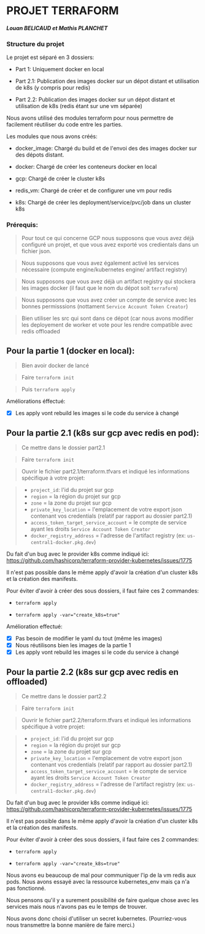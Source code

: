 # PROJET TERRAFORM

#### _Louan BELICAUD et Mathis PLANCHET_

### Structure du projet

Le projet est séparé en 3 dossiers:

- Part 1: Uniquement docker en local

- Part 2.1: Publication des images docker sur un dépot distant et utilisation de k8s (y compris pour redis)

- Part 2.2: Publication des images docker sur un dépot distant et utilisation de k8s (redis étant sur une vm séparée)

Nous avons utilisé des modules terraform pour nous permettre de facilement réutiliser du code entre les parties.

Les modules que nous avons créés:

- docker_image: Chargé du build et de l'envoi des des images docker sur des dépots distant.

- docker: Chargé de créer les conteneurs docker en local

- gcp: Chargé de créer le cluster k8s

- redis_vm: Chargé de créer et de configurer une vm pour redis

- k8s: Chargé de créer les deployment/service/pvc/job dans un cluster k8s

### Prérequis:

> Pour tout ce qui concerne GCP nous supposons que vous avez déjà configuré un projet, et que vous avez exporté vos credientals dans un fichier json.

> Nous supposons que vous avez également activé les services nécessaire (compute engine/kubernetes engine/ artifact registry)

> Nous supposons que vous avez déjà un artifact registry qui stockera les images docker (il faut que le nom du dépot soit `terraform`)

> Nous supposons que vous avez créer un compte de service avec les bonnes permisssions (nottament `Service Account Token Creator`)

> Bien utiliser les src qui sont dans ce dépot (car nous avons modifier les deployement de worker et vote pour les rendre compatible avec redis offloaded

## Pour la partie 1 (docker en local):

> Bien avoir docker de lancé

> Faire `terraform init`

> Puis `terraform apply`

Améliorations éffectué:

- [x] Les apply vont rebuild les images si le code du service à changé

## Pour la partie 2.1 (k8s sur gcp avec redis en pod):

> Ce mettre dans le dossier part2.1

> Faire `terraform init`

> Ouvrir le fichier part2.1/terraform.tfvars et indiqué les informations spécifique à votre projet:

> - `project_id`: l'id du projet sur gcp
> - `region` = la région du projet sur gcp
> - `zone` = la zone du projet sur gcp
> - `private_key_location` = l'emplacement de votre export json contenant vos credentials (relatif par rapport au dossier part2.1)
> - `access_token_target_service_account` = le compte de service ayant les droits `Service Account Token Creator`
> - `docker_registry_address` = l'adresse de l'artifact registry (ex: `us-central1-docker.pkg.dev`)

Du fait d'un bug avec le provider k8s comme indiqué ici:
https://github.com/hashicorp/terraform-provider-kubernetes/issues/1775

Il n'est pas possible dans le même apply d'avoir la création d'un cluster k8s et la création des manifests.

Pour éviter d'avoir à créer des sous dossiers, il faut faire ces 2 commandes:

- `terraform apply`

- `terraform apply -var="create_k8s=true"`

Amélioration effectué:

- [x] Pas besoin de modifier le yaml du tout (même les images)
- [x] Nous réutilisons bien les images de la partie 1
- [x] Les apply vont rebuild les images si le code du service à changé

## Pour la partie 2.2 (k8s sur gcp avec redis en offloaded)

> Ce mettre dans le dossier part2.2

> Faire `terraform init`

> Ouvrir le fichier part2.2/terraform.tfvars et indiqué les informations spécifique à votre projet:

> - `project_id`: l'id du projet sur gcp
> - `region` = la région du projet sur gcp
> - `zone` = la zone du projet sur gcp
> - `private_key_location` = l'emplacement de votre export json contenant vos credentials (relatif par rapport au dossier part2.1)
> - `access_token_target_service_account` = le compte de service ayant les droits `Service Account Token Creator`
> - `docker_registry_address` = l'adresse de l'artifact registry (ex: `us-central1-docker.pkg.dev`)

Du fait d'un bug avec le provider k8s comme indiqué ici:
https://github.com/hashicorp/terraform-provider-kubernetes/issues/1775

Il n'est pas possible dans le même apply d'avoir la création d'un cluster k8s et la création des manifests.

Pour éviter d'avoir à créer des sous dossiers, il faut faire ces 2 commandes:

- `terraform apply`

- `terraform apply -var="create_k8s=true"`

Nous avons eu beaucoup de mal pour communiquer l'ip de la vm redis aux pods. Nous avons essayé avec la ressource kubernetes_env mais ça n'a pas fonctionné.

Nous pensons qu'il y a surement possibilité de faire quelque chose avec les services mais nous n'avons pas eu le temps de trouver.

Nous avons donc choisi d'utiliser un secret kubernetes. (Pourriez-vous nous transmettre la bonne manière de faire merci.)
